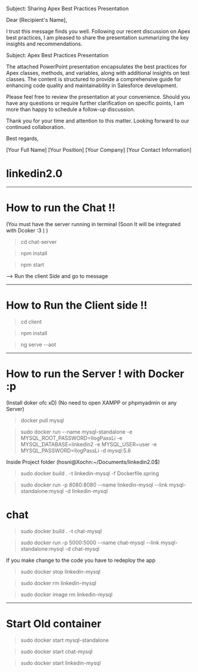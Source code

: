 Subject: Sharing Apex Best Practices Presentation

Dear [Recipient's Name],

I trust this message finds you well. Following our recent discussion on Apex best practices, I am pleased to share the presentation summarizing the key insights and recommendations.

Subject: Apex Best Practices Presentation

The attached PowerPoint presentation encapsulates the best practices for Apex classes, methods, and variables, along with additional insights on test classes. The content is structured to provide a comprehensive guide for enhancing code quality and maintainability in Salesforce development.

Please feel free to review the presentation at your convenience. Should you have any questions or require further clarification on specific points, I am more than happy to schedule a follow-up discussion.

Thank you for your time and attention to this matter. Looking forward to our continued collaboration.

Best regards,

[Your Full Name]
[Your Position]
[Your Company]
[Your Contact Information]

# linkedin2.0

-----------------------------------------------------------------------------------------------------------------------------

# How to run the Chat !!

(You must have the server running in terminal (Soon It will be integrated with Dcoker :3 ) )

> cd chat-server

> npm install

> npm start

--> Run the client Side and go to message 

-----------------------------------------------------------------------------------------------------------------------------
# How to Run the Client side !!

> cd client

> npm install

> ng serve --aot

-----------------------------------------------------------------------------------------------------------------------------

# How to run the Server ! with Docker :p 
(Install doker ofc xD)
(No need to open XAMPP or phpmyadmin or any Server)

> docker pull mysql

> sudo docker run --name mysql-standalone -e MYSQL_ROOT_PASSWORD=IlogPassLi -e MYSQL_DATABASE=linkedin2 -e MYSQL_USER=user -e MYSQL_PASSWORD=IlogPassLi -d mysql:5.6

Inside Project folder (hosni@Xochn:~/Documents/linkedin2.0$)

> sudo docker build . -t linkedin-mysql -f Dockerfile.spring

> sudo docker run -p 8080:8080 --name linkedin-mysql --link mysql-standalone:mysql -d linkedin-mysql

# chat

> sudo docker build . -t chat-mysql

> sudo docker run -p 5000:5000 --name chat-mysql --link mysql-standalone:mysql -d chat-mysql


If you make change to the code you have to redeploy the app 

> sudo docker stop linkedin-mysql

> sudo docker rm linkedin-mysql

> sudo docker image rm linkedin-mysql


----------------------------------

# Start Old container

> sudo docker start mysql-standalone

> sudo docker start chat-mysql

> sudo docker start linkedin-mysql

